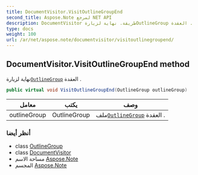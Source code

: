 ```yaml
---
title: DocumentVisitor.VisitOutlineGroupEnd
second_title: Aspose.Note لمرجع NET API
description: DocumentVisitor طريقة. نهاية لزيارةOutlineGroup العقدة .
type: docs
weight: 100
url: /ar/net/aspose.note/documentvisitor/visitoutlinegroupend/
---
```

## DocumentVisitor.VisitOutlineGroupEnd method

نهاية لزيارة[`OutlineGroup`](../../outlinegroup/) العقدة .

```csharp
public virtual void VisitOutlineGroupEnd(OutlineGroup outlineGroup)
```

| معامل | يكتب | وصف |
| --- | --- | --- |
| outlineGroup | OutlineGroup | ملف[`OutlineGroup`](../../outlinegroup/) العقدة . |

### أنظر أيضا

* class [OutlineGroup](../../outlinegroup/)
* class [DocumentVisitor](../)
* مساحة الاسم [Aspose.Note](../../documentvisitor/)
* المجسم [Aspose.Note](../../../)


